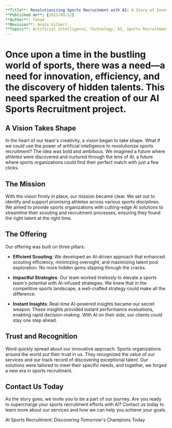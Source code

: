 ```yaml
---
**Title**: Revolutionizing Sports Recruitment with AI: A Story of Innovation
**Published on**: [2023/09/12]
**Author**: Fahad
**Revision**: Anaïs Gilbert
**Topics**: Artificial Intelligence, Technology, AI, Sports Recruitment
---
```


# Once upon a time in the bustling world of sports, there was a need—a need for innovation, efficiency, and the discovery of hidden talents. This need sparked the creation of our AI Sports Recruitment project.

## A Vision Takes Shape

In the heart of our team's creativity, a vision began to take shape. What if we could use the power of artificial intelligence to revolutionize sports recruitment? The idea was bold and ambitious. We imagined a future where athletes were discovered and nurtured through the lens of AI, a future where sports organizations could find their perfect match with just a few clicks.

## The Mission

With the vision firmly in place, our mission became clear. We set out to identify and support promising athletes across various sports disciplines. We aimed to provide sports organizations with cutting-edge AI solutions to streamline their scouting and recruitment processes, ensuring they found the right talent at the right time.

## The Offering

Our offering was built on three pillars:

- **Efficient Scouting**: We developed an AI-driven approach that enhanced scouting efficiency, minimizing oversight, and maximizing talent pool exploration. No more hidden gems slipping through the cracks.

- **Impactful Strategies**: Our team worked tirelessly to elevate a sports team's potential with AI-infused strategies. We knew that in the competitive sports landscape, a well-crafted strategy could make all the difference.

- **Instant Insights**: Real-time AI-powered insights became our secret weapon. These insights provided instant performance evaluations, enabling rapid decision-making. With AI on their side, our clients could stay one step ahead.

## Trust and Recognition

Word quickly spread about our innovative approach. Sports organizations around the world put their trust in us. They recognized the value of our services and our track record of discovering exceptional talent. Our solutions were tailored to meet their specific needs, and together, we forged a new era in sports recruitment.

## Contact Us Today

As the story goes, we invite you to be a part of our journey. Are you ready to supercharge your sports recruitment efforts with AI? Contact us today to learn more about our services and how we can help you achieve your goals.

AI Sports Recruitment: Discovering Tomorrow's Champions Today

